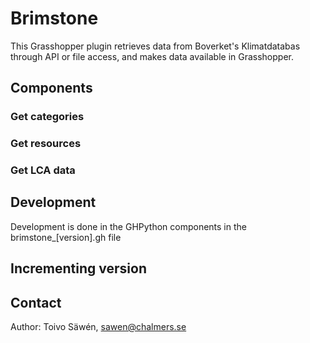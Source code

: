 # Brimstone

This Grasshopper plugin retrieves data from Boverket's Klimatdatabas through API or file access, and makes data available in Grasshopper.

## Components

### Get categories

### Get resources

### Get LCA data

## Development

Development is done in the GHPython components in the brimstone_[version].gh file

## Incrementing version

## Contact

Author: Toivo Säwén, sawen@chalmers.se